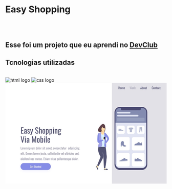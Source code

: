 <h1>Easy Shopping</h1>
<br>
<br>
<h2>Esse foi um projeto que eu aprendi no <a href="https://rodolfomori.com.br/devclub">DevClub</a></h2>

<h2>Tcnologias utilizadas</h2>
<br>
  <img src= "https://img.shields.io/badge/HTML-239120?style=for-the-badge&logo=html5&logoColor=white" alt= "html logo"/>
  <img src= "https://img.shields.io/badge/CSS-239120?&style=for-the-badge&logo=css3&logoColor=white" alt= "css logo"/>

<img src="https://github.com/rodolfomori22/easy-shopping/blob/master/assets/desktop.jpg?raw=true" />
